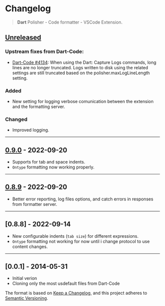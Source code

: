 # Changelog
> **Dart** Polisher - Code formatter - VSCode Extension.


## [Unreleased]
### Upstream fixes from Dart-Code:
- [Dart-Code #4134](https://github.com/Dart-Code/Dart-Code/issues/4134): When using the Dart: Capture Logs commands, long lines are no longer truncated. Logs written to disk using the related settings are still truncated based on the polisher.maxLogLineLength setting.

### Added
- New setting for logging verbose comunication between the extension and the formatting server.
### Changed
- Improved logging.

----------
## [0.9.0] - 2022-09-20

- Supports for tab and space indents.
- `Ontype` formatting now working properly.
----------
## [0.8.9] - 2022-09-20

- Better error reporting, log files options, and catch errors in responses from formatter server.
----------
## [0.8.8] - 2022-09-14

- New configurable indents (`tab size`) for different expressions.
- `Ontype` formatting not working for now until i change protocol to use content changes.
----------
## [0.0.1] - 2014-05-31
- Initial verion
- Cloning only the most usdefault files from Dart-Code


The format is based on [Keep a Changelog](https://keepachangelog.com/en/1.0.0/),
and this project adheres to [Semantic Versioning](https://semver.org/spec/v2.0.0.html).

[Unreleased]: https://github.com/xnfo-dart/dart-polisher-vscode/compare/v0.9.0...HEAD
[0.9.0]: https://github.com/xnfo-dart/dart-polisher-vscode/releases/tag/v0.9.0
[0.8.9]: https://github.com/xnfo-dart/dart-polisher-vscode/releases/tag/v0.8.9
